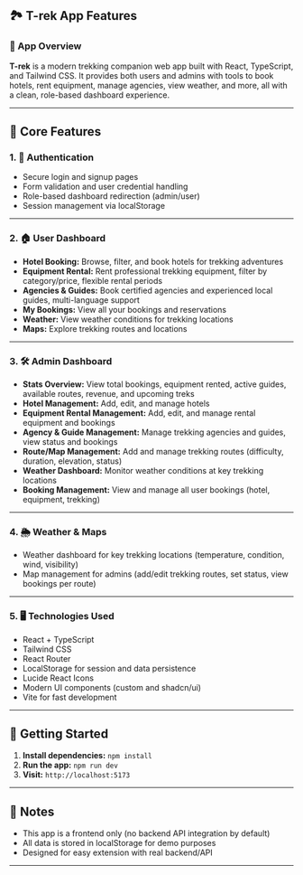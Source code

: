 ## 🏞️ T-rek App Features

### 📱 App Overview

**T-rek** is a modern trekking companion web app built with React, TypeScript, and Tailwind CSS. It provides both users and admins with tools to book hotels, rent equipment, manage agencies, view weather, and more, all with a clean, role-based dashboard experience.

---

## 🧩 Core Features

### 1. 🔐 Authentication

- Secure login and signup pages
- Form validation and user credential handling
- Role-based dashboard redirection (admin/user)
- Session management via localStorage

---

### 2. 🏠 User Dashboard

- **Hotel Booking:** Browse, filter, and book hotels for trekking adventures
- **Equipment Rental:** Rent professional trekking equipment, filter by category/price, flexible rental periods
- **Agencies & Guides:** Book certified agencies and experienced local guides, multi-language support
- **My Bookings:** View all your bookings and reservations
- **Weather:** View weather conditions for trekking locations
- **Maps:** Explore trekking routes and locations

---

### 3. 🛠️ Admin Dashboard

- **Stats Overview:** View total bookings, equipment rented, active guides, available routes, revenue, and upcoming treks
- **Hotel Management:** Add, edit, and manage hotels
- **Equipment Rental Management:** Add, edit, and manage rental equipment and bookings
- **Agency & Guide Management:** Manage trekking agencies and guides, view status and bookings
- **Route/Map Management:** Add and manage trekking routes (difficulty, duration, elevation, status)
- **Weather Dashboard:** Monitor weather conditions at key trekking locations
- **Booking Management:** View and manage all user bookings (hotel, equipment, trekking)

---

### 4. 🌦️ Weather & Maps

- Weather dashboard for key trekking locations (temperature, condition, wind, visibility)
- Map management for admins (add/edit trekking routes, set status, view bookings per route)

---

### 5. 🖥️ Technologies Used

- React + TypeScript
- Tailwind CSS
- React Router
- LocalStorage for session and data persistence
- Lucide React Icons
- Modern UI components (custom and shadcn/ui)
- Vite for fast development

---

## 🚀 Getting Started

1. **Install dependencies:** `npm install`
2. **Run the app:** `npm run dev`
3. **Visit:** `http://localhost:5173`

---

## 📝 Notes

- This app is a frontend only (no backend API integration by default)
- All data is stored in localStorage for demo purposes
- Designed for easy extension with real backend/API

---
